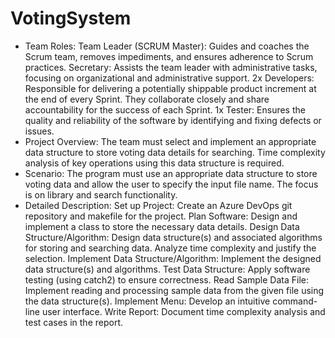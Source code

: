 # VotingSystem

- Team Roles:
  Team Leader (SCRUM Master): Guides and coaches the Scrum team, removes impediments, and ensures adherence to Scrum practices.
  Secretary: Assists the team leader with administrative tasks, focusing on organizational and administrative support.
  2x Developers: Responsible for delivering a potentially shippable product increment at the end of every Sprint. They collaborate closely and share accountability for the success of each Sprint.
  1x Tester: Ensures the quality and reliability of the software by identifying and fixing defects or issues.
- Project Overview:
  The team must select and implement an appropriate data structure to store voting data details for searching.
  Time complexity analysis of key operations using this data structure is required.
- Scenario:
  The program must use an appropriate data structure to store voting data and allow the user to specify the input file name. The focus is on library and search functionality.
- Detailed Description:
  Set up Project: Create an Azure DevOps git repository and makefile for the project.
  Plan Software: Design and implement a class to store the necessary data details.
  Design Data Structure/Algorithm: Design data structure(s) and associated algorithms for storing and searching data. Analyze time complexity and justify the selection.
  Implement Data Structure/Algorithm: Implement the designed data structure(s) and algorithms.
  Test Data Structure: Apply software testing (using catch2) to ensure correctness.
  Read Sample Data File: Implement reading and processing sample data from the given file using the data structure(s).
  Implement Menu: Develop an intuitive command-line user interface.
  Write Report: Document time complexity analysis and test cases in the report.

